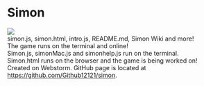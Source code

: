 # Simon
![](https://upload.wikimedia.org/wikipedia/commons/thumb/6/6a/JavaScript-logo.png/480px-JavaScript-logo.png)</br>
simon.js, simon.html, intro.js, README.md, Simon Wiki and more!</br>
The game runs on the terminal and online!</br>
Simon.js, simonMac.js and simonhelp.js run on the terminal.</br>
Simon.html runs on the browser and the game is being worked on!</br>
Created on Webstorm. GitHub page is located at https://github.com/Github12121/simon.
